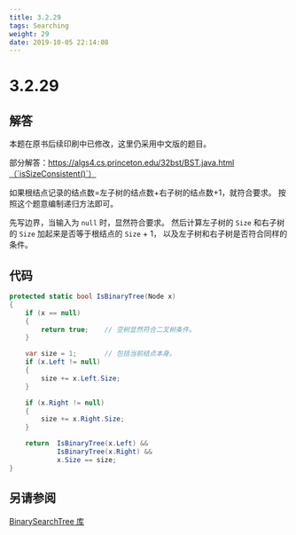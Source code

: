 ```yaml
---
title: 3.2.29
tags: Searching
weight: 29
date: 2019-10-05 22:14:08
---
```


# 3.2.29


## 解答

本题在原书后续印刷中已修改，这里仍采用中文版的题目。

部分解答：https://algs4.cs.princeton.edu/32bst/BST.java.html（`isSizeConsistent()`）

如果根结点记录的结点数=左子树的结点数+右子树的结点数+1，就符合要求。
按照这个题意编制递归方法即可。

先写边界，当输入为 `null` 时，显然符合要求。
然后计算左子树的 `Size` 和右子树的 `Size` 加起来是否等于根结点的 `Size` + 1，
以及左子树和右子树是否符合同样的条件。

## 代码

```csharp
protected static bool IsBinaryTree(Node x)
{
    if (x == null)
    {
        return true;    // 空树显然符合二叉树条件。
    }

    var size = 1;       // 包括当前结点本身。
    if (x.Left != null)
    {
        size += x.Left.Size;
    }

    if (x.Right != null)
    {
        size += x.Right.Size;
    }

    return  IsBinaryTree(x.Left) && 
            IsBinaryTree(x.Right) && 
            x.Size == size;
}
```

## 另请参阅

[BinarySearchTree 库](https://github.com/ikesnowy/Algorithms-4th-Edition-in-Csharp/tree/master/3%20Searching/3.2/BinarySearchTree)
